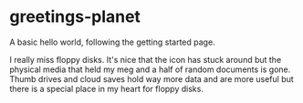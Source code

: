 # greetings-planet
A basic hello world, following the getting started page.

I really miss floppy disks. It's nice that the icon has stuck around but the physical media that held my meg and a half of random documents is gone. Thumb drives and cloud saves hold way more data and are more useful but there is a special place in my heart for floppy disks. 
